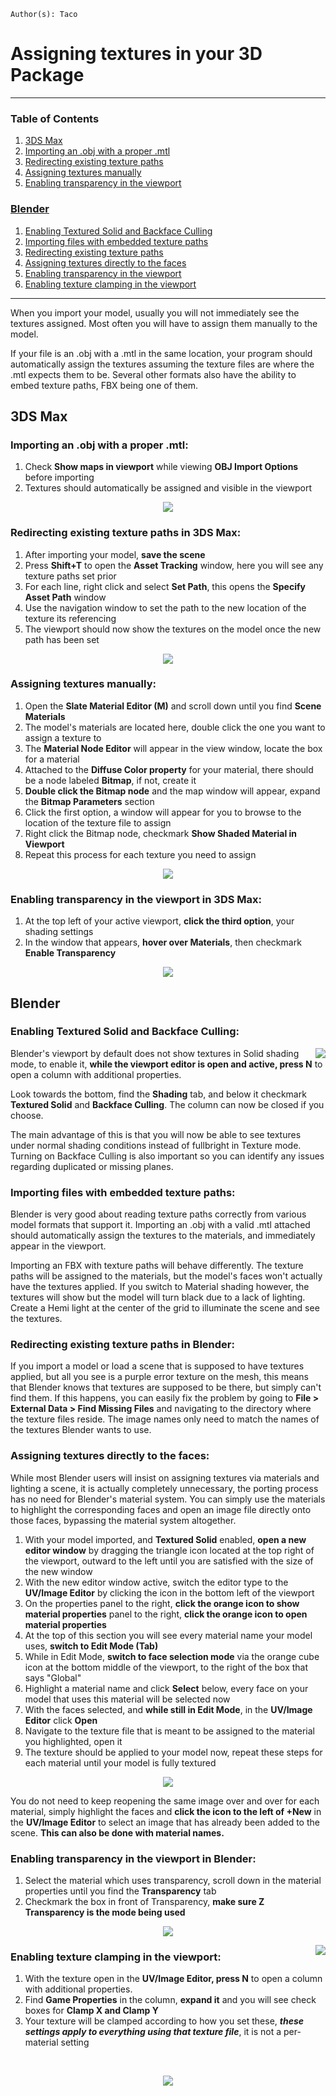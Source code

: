 ```
Author(s): Taco
```

# Assigning textures in your 3D Package
-----

### Table of Contents

1. [3DS Max](assigning-textures.md#3ds-max)
1. [Importing an .obj with a proper .mtl](assigning-textures.md#importing-an-obj-with-a-proper-mtl)
2. [Redirecting existing texture paths](assigning-textures.md#redirecting-existing-texture-paths-in-3ds-max)
3. [Assigning textures manually](assigning-textures.md#assigning-textures-manually)
4. [Enabling transparency in the viewport](assigning-textures.md#enabling-transparency-in-the-viewport-in-3ds-max)

### [Blender](assigning-textures.md#blender)
1. [Enabling Textured Solid and Backface Culling](assigning-textures.md#enabling-textured-solid-and-backface-culling)
2. [Importing files with embedded texture paths](assigning-textures.md#importing-files-with-embedded-texture-paths)
3. [Redirecting existing texture paths](assigning-textures.md#redirecting-existing-texture-paths-in-blender)
4. [Assigning textures directly to the faces](assigning-textures.md#assigning-textures-directly-to-the-faces)
5. [Enabling transparency in the viewport](assigning-textures.md#enabling-transparency-in-the-viewport-in-blender)
6. [Enabling texture clamping in the viewport](assigning-textures.md#enabling-texture-clamping-in-the-viewport)
-----


When you import your model, usually you will not immediately see the textures assigned.
Most often you will have to assign them manually to the model.

If your file is an .obj with a .mtl in the same location, your program should automatically assign the textures assuming the texture files are where the .mtl expects them to be. Several other formats also have the ability to embed texture paths, FBX being one of them.

## 3DS Max

### Importing an .obj with a proper .mtl:

1. Check **Show maps in viewport** while viewing **OBJ Import Options** before importing
2. Textures should automatically be assigned and visible in the viewport


<p align="center"> 
<img src="img/max_obj_import.png">
</p>

### Redirecting existing texture paths in 3DS Max:

1. After importing your model, **save the scene**
2. Press **Shift+T** to open the **Asset Tracking** window, here you will see any texture paths set prior
3. For each line, right click and select **Set Path**, this opens the **Specify Asset Path** window
4. Use the navigation window to set the path to the new location of the texture its referencing
5. The viewport should now show the textures on the model once the new path has been set

<p align="center"> 
<img src="img/max_pathfix.png">
</p>

### Assigning textures manually:

1. Open the **Slate Material Editor (M)** and scroll down until you find **Scene Materials**
2. The model's materials are located here, double click the one you want to assign a texture to
3. The **Material Node Editor** will appear in the view window, locate the box for a material
4. Attached to the **Diffuse Color property** for your material, there should be a node labeled **Bitmap**, if not, create it
5. **Double click the Bitmap node** and the map window will appear, expand the **Bitmap Parameters** section
6. Click the first option, a window will appear for you to browse to the location of the texture file to assign
7. Right click the Bitmap node, checkmark **Show Shaded Material in Viewport**
8. Repeat this process for each texture you need to assign

<p align="center"> 
<img src="img/max_materials.png">
</p>

### Enabling transparency in the viewport in 3DS Max:

1. At the top left of your active viewport, **click the third option**, your shading settings
2. In the window that appears, **hover over Materials**, then checkmark **Enable Transparency**

<p align="center"> 
<img src="img/max_transparency.png">
</p>

## Blender

### Enabling Textured Solid and Backface Culling:

<img src="img/blender_shading.png" align=right />

Blender's viewport by default does not show textures in Solid shading mode, to enable it, **while the viewport editor is open and active, press N** to open a column with additional properties.

Look towards the bottom, find the **Shading** tab, and below it checkmark **Textured Solid** and **Backface Culling**. The column can now be closed if you choose.

The main advantage of this is that you will now be able to see textures under normal shading conditions instead of fullbright in Texture mode. Turning on Backface Culling is also important so you can identify any issues regarding duplicated or missing planes.

### Importing files with embedded texture paths:

Blender is very good about reading texture paths correctly from various model formats that support it. Importing an .obj with a valid .mtl attached should automatically assign the textures to the materials, and immediately appear in the viewport.

Importing an FBX with texture paths will behave differently. The texture paths will be assigned to the materials, but the model's faces won't actually have the textures applied. If you switch to Material shading however, the textures will show but the model will turn black due to a lack of lighting. Create a Hemi light at the center of the grid to illuminate the scene and see the textures.

### Redirecting existing texture paths in Blender:

If you import a model or load a scene that is supposed to have textures applied, but all you see is a purple error texture on the mesh, this means that Blender knows that textures are supposed to be there, but simply can't find them. If this happens, you can easily fix the problem by going to **File > External Data > Find Missing Files** and navigating to the directory where the texture files reside. The image names only need to match the names of the textures Blender wants to use.

### Assigning textures directly to the faces:

While most Blender users will insist on assigning textures via materials and lighting a scene, it is actually completely unnecessary, the porting process has no need for Blender's material system. You can simply use the materials to highlight the corresponding faces and open an image file directly onto those faces, bypassing the material system altogether.

1. With your model imported, and **Textured Solid** enabled, **open a new editor window** by dragging the triangle icon located at the top right of the viewport, outward to the left until you are satisfied with the size of the new window
2. With the new editor window active, switch the editor type to the **UV/Image Editor** by clicking the icon in the bottom left of the viewport
3. On the properties panel to the right, **click the orange icon to show material properties**
 panel to the right, **click the orange icon to open material properties**
4. At the top of this section you will see every material name your model uses, **switch to Edit Mode (Tab)**
5. While in Edit Mode, **switch to face selection mode** via the orange cube icon at the bottom middle of the viewport, to the right of the box that says "Global"
6. Highlight a material name and click **Select** below, every face on your model that uses this material will be selected now
7. With the faces selected, and **while still in Edit Mode**, in the **UV/Image Editor** click **Open**
8. Navigate to the texture file that is meant to be assigned to the material you highlighted, open it
9. The texture should be applied to your model now, repeat these steps for each material until your model is fully textured

<p align="center"> 
<img src="img/blender_textures.gif">
</p>

You do not need to keep reopening the same image over and over for each material, simply highlight the faces and **click the icon to the left of +New** in the **UV/Image Editor** to select an image that has already been added to the scene. **This can also be done with material names.**

### Enabling transparency in the viewport in Blender:


1. Select the material which uses transparency, scroll down in the material properties until you find the **Transparency** tab
2. Checkmark the box in front of Transparency, **make sure Z Transparency is the mode being used**

<p align="center"> 
<img src="img/blender_transparency.png">
</p>

<img src="img/blender_clamping.png" align=right />

### Enabling texture clamping in the viewport:

1. With the texture open in the **UV/Image Editor, press N** to open a column with additional properties.
2. Find **Game Properties** in the column, **expand it** and you will see check boxes for **Clamp X and Clamp Y**
3. Your texture will be clamped according to how you set these, _**these settings apply to everything using that texture file**_, it is not a per-material setting
 
 
  
<p align="center"> 
<img src="img/blender_clamping.gif">
</p>
